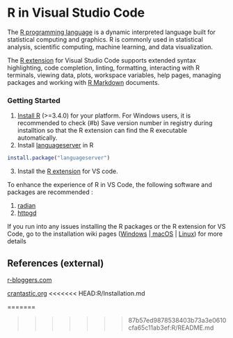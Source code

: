 # R in Visual Studio Code

The [R programming language](#https://www.r-project.org/) is a dynamic interpreted language built for statistical computing and graphics. R is commonly used in statistical analysis, scientific computing, machine learning, and data visualization.

The [R extension](#https://marketplace.visualstudio.com/items?itemName=REditorSupport.r) for Visual Studio Code supports extended syntax highlighting, code completion, linting, formatting, interacting with R terminals, viewing data, plots, workspace variables, help pages, managing packages and working with [R Markdown](#https://github.com/REditorSupport/vscode-R/wiki/R-Markdown) documents.

### Getting Started

   1. [Install R](#https://cloud.r-project.org/) (>=3.4.0) for your platform. For Windows users, it is recommended to check (#b) Save version number in registry during installtion so that the R extension can find the R executable automatically.
   2. Install [languageserver](#https://github.com/REditorSupport/languageserver) in R
   ```R 
   install.package("languageserver")
   ```
   3. Install the [R extension](#https://marketplace.visualstudio.com/items?itemName=REditorSupport.r) for VS code.

To enhance the experience of R in VS Code, the following software and packages are recommended :
  1. [radian](#https://github.com/randy3k/radian)
  2. [httpgd](#https://github.com/nx10/httpgd)


If you run into any issues installing the R packages or the R extension for VS Code, go to the installation wiki pages ([Windows](#https://github.com/REditorSupport/vscode-R/wiki/Installation:-Windows) |[ macOS](#https://github.com/REditorSupport/vscode-R/wiki/Installation:-macOS) | [Linux](#https://github.com/REditorSupport/vscode-R/wiki/Installation:-Linux)) for more details



## References (external)
  [r-bloggers.com](#https://www.r-bloggers.com/)

  [crantastic.org](#https://rdrr.io/cran/crantastic/)
<<<<<<< HEAD:R/Installation.md

  
=======
>>>>>>> 87b57ed9878538403b73a3e0610cfa65c11ab3ef:R/README.md
